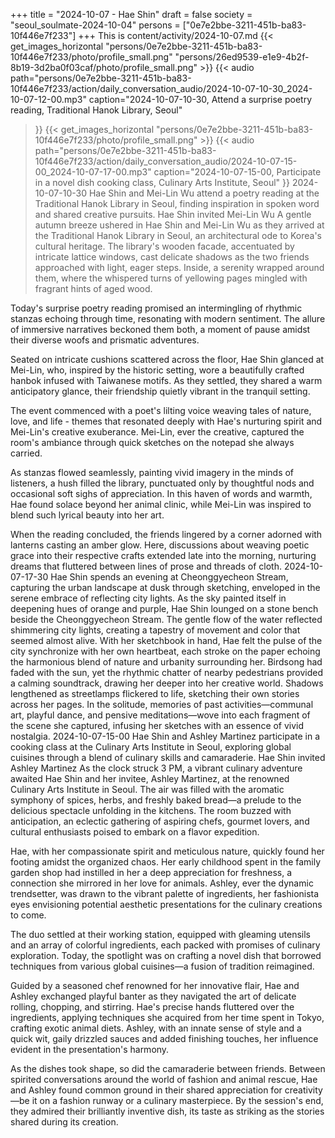 +++
title = "2024-10-07 - Hae Shin"
draft = false
society = "seoul_soulmate-2024-10-04"
persons = ["0e7e2bbe-3211-451b-ba83-10f446e7f233"]
+++
This is content/activity/2024-10-07.md
{{< get_images_horizontal "persons/0e7e2bbe-3211-451b-ba83-10f446e7f233/photo/profile_small.png" "persons/26ed9539-e1e9-4b2f-8b19-3d2ba0f03caf/photo/profile_small.png" >}}
{{< audio
    path="persons/0e7e2bbe-3211-451b-ba83-10f446e7f233/action/daily_conversation_audio/2024-10-07-10-30_2024-10-07-12-00.mp3" 
    caption="2024-10-07-10-30, Attend a surprise poetry reading, Traditional Hanok Library, Seoul"
>}}
{{< get_images_horizontal "persons/0e7e2bbe-3211-451b-ba83-10f446e7f233/photo/profile_small.png" >}}
{{< audio
    path="persons/0e7e2bbe-3211-451b-ba83-10f446e7f233/action/daily_conversation_audio/2024-10-07-15-00_2024-10-07-17-00.mp3" 
    caption="2024-10-07-15-00, Participate in a novel dish cooking class, Culinary Arts Institute, Seoul"
>}}
2024-10-07-10-30
Hae Shin and Mei-Lin Wu attend a poetry reading at the Traditional Hanok Library in Seoul, finding inspiration in spoken word and shared creative pursuits.
Hae Shin invited Mei-Lin Wu
A gentle autumn breeze ushered in Hae Shin and Mei-Lin Wu as they arrived at the Traditional Hanok Library in Seoul, an architectural ode to Korea's cultural heritage. The library's wooden facade, accentuated by intricate lattice windows, cast delicate shadows as the two friends approached with light, eager steps. Inside, a serenity wrapped around them, where the whispered turns of yellowing pages mingled with fragrant hints of aged wood.

Today's surprise poetry reading promised an intermingling of rhythmic stanzas echoing through time, resonating with modern sentiment. The allure of immersive narratives beckoned them both, a moment of pause amidst their diverse woofs and prismatic adventures.

Seated on intricate cushions scattered across the floor, Hae Shin glanced at Mei-Lin, who, inspired by the historic setting, wore a beautifully crafted hanbok infused with Taiwanese motifs. As they settled, they shared a warm anticipatory glance, their friendship quietly vibrant in the tranquil setting.

The event commenced with a poet's lilting voice weaving tales of nature, love, and life - themes that resonated deeply with Hae's nurturing spirit and Mei-Lin's creative exuberance. Mei-Lin, ever the creative, captured the room's ambiance through quick sketches on the notepad she always carried.

As stanzas flowed seamlessly, painting vivid imagery in the minds of listeners, a hush filled the library, punctuated only by thoughtful nods and occasional soft sighs of appreciation. In this haven of words and warmth, Hae found solace beyond her animal clinic, while Mei-Lin was inspired to blend such lyrical beauty into her art.

When the reading concluded, the friends lingered by a corner adorned with lanterns casting an amber glow. Here, discussions about weaving poetic grace into their respective crafts extended late into the morning, nurturing dreams that fluttered between lines of prose and threads of cloth.
2024-10-07-17-30
Hae Shin spends an evening at Cheonggyecheon Stream, capturing the urban landscape at dusk through sketching, enveloped in the serene embrace of reflecting city lights.
As the sky painted itself in deepening hues of orange and purple, Hae Shin lounged on a stone bench beside the Cheonggyecheon Stream. The gentle flow of the water reflected shimmering city lights, creating a tapestry of movement and color that seemed almost alive. With her sketchbook in hand, Hae felt the pulse of the city synchronize with her own heartbeat, each stroke on the paper echoing the harmonious blend of nature and urbanity surrounding her. Birdsong had faded with the sun, yet the rhythmic chatter of nearby pedestrians provided a calming soundtrack, drawing her deeper into her creative world. Shadows lengthened as streetlamps flickered to life, sketching their own stories across her pages. In the solitude, memories of past activities—communal art, playful dance, and pensive meditations—wove into each fragment of the scene she captured, infusing her sketches with an essence of vivid nostalgia.
2024-10-07-15-00
Hae Shin and Ashley Martinez participate in a cooking class at the Culinary Arts Institute in Seoul, exploring global cuisines through a blend of culinary skills and camaraderie.
Hae Shin invited Ashley Martinez
As the clock struck 3 PM, a vibrant culinary adventure awaited Hae Shin and her invitee, Ashley Martinez, at the renowned Culinary Arts Institute in Seoul. The air was filled with the aromatic symphony of spices, herbs, and freshly baked bread—a prelude to the delicious spectacle unfolding in the kitchens. The room buzzed with anticipation, an eclectic gathering of aspiring chefs, gourmet lovers, and cultural enthusiasts poised to embark on a flavor expedition.

Hae, with her compassionate spirit and meticulous nature, quickly found her footing amidst the organized chaos. Her early childhood spent in the family garden shop had instilled in her a deep appreciation for freshness, a connection she mirrored in her love for animals. Ashley, ever the dynamic trendsetter, was drawn to the vibrant palette of ingredients, her fashionista eyes envisioning potential aesthetic presentations for the culinary creations to come.

The duo settled at their working station, equipped with gleaming utensils and an array of colorful ingredients, each packed with promises of culinary exploration. Today, the spotlight was on crafting a novel dish that borrowed techniques from various global cuisines—a fusion of tradition reimagined.

Guided by a seasoned chef renowned for her innovative flair, Hae and Ashley exchanged playful banter as they navigated the art of delicate rolling, chopping, and stirring. Hae's precise hands fluttered over the ingredients, applying techniques she acquired from her time spent in Tokyo, crafting exotic animal diets. Ashley, with an innate sense of style and a quick wit, gaily drizzled sauces and added finishing touches, her influence evident in the presentation's harmony.

As the dishes took shape, so did the camaraderie between friends. Between spirited conversations around the world of fashion and animal rescue, Hae and Ashley found common ground in their shared appreciation for creativity—be it on a fashion runway or a culinary masterpiece. By the session's end, they admired their brilliantly inventive dish, its taste as striking as the stories shared during its creation.
